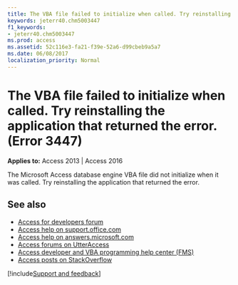 ```yaml
---
title: The VBA file failed to initialize when called. Try reinstalling the application that returned the error. (Error 3447)
keywords: jeterr40.chm5003447
f1_keywords:
- jeterr40.chm5003447
ms.prod: access
ms.assetid: 52c116e3-fa21-f39e-52a6-d99cbeb9a5a7
ms.date: 06/08/2017
localization_priority: Normal
---
```



# The VBA file failed to initialize when called. Try reinstalling the application that returned the error. (Error 3447)

  

**Applies to:** Access 2013 | Access 2016

The Microsoft Access database engine VBA file did not initialize when it was called. Try reinstalling the application that returned the error.

## See also

- [Access for developers forum](https://social.msdn.microsoft.com/Forums/office/home?forum=accessdev)
- [Access help on support.office.com](https://support.office.com/search/results?query=Access)
- [Access help on answers.microsoft.com](https://answers.microsoft.com/)
- [Access forums on UtterAccess](https://www.utteraccess.com/forum/index.php?act=idx)
- [Access developer and VBA programming help center (FMS)](https://www.fmsinc.com/MicrosoftAccess/developer/)
- [Access posts on StackOverflow](https://stackoverflow.com/questions/tagged/ms-access)

[!include[Support and feedback](~/includes/feedback-boilerplate.md)]